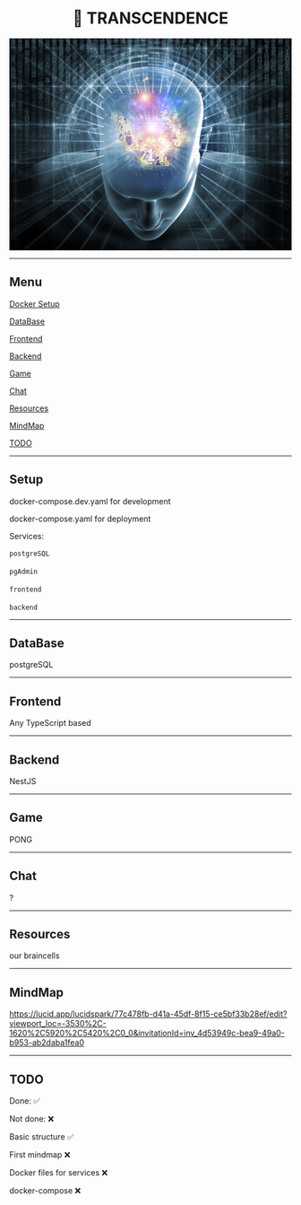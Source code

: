 <h1 align="center">📖 TRANSCENDENCE</h1>

<img align=center src="https://github.com/zstenger93/Transcendence/blob/master/images/transcendence.webp">

---

## Menu

[Docker Setup](#setup)

[DataBase](#database)

[Frontend](#frontend)

[Backend](#backend)

[Game](#game)

[Chat](#chat)

[Resources](#resources)

[MindMap](#mindmap)

[TODO](#todo)

---
## Setup

docker-compose.dev.yaml for development

docker-compose.yaml for deployment

Services:

	postgreSQL

	pgAdmin

	frontend

	backend

---

## DataBase

postgreSQL

---

## Frontend

Any TypeScript based

---

## Backend

NestJS

---

## Game

PONG

---

## Chat

?

---

## Resources

our braincells

---

## MindMap

https://lucid.app/lucidspark/77c478fb-d41a-45df-8f15-ce5bf33b28ef/edit?viewport_loc=-3530%2C-1620%2C5920%2C5420%2C0_0&invitationId=inv_4d53949c-bea9-49a0-b953-ab2daba1fea0

---

## TODO

Done: :white_check_mark:

Not done: :x:

Basic structure :white_check_mark:

First mindmap :x:

Docker files for services :x:

docker-compose :x: